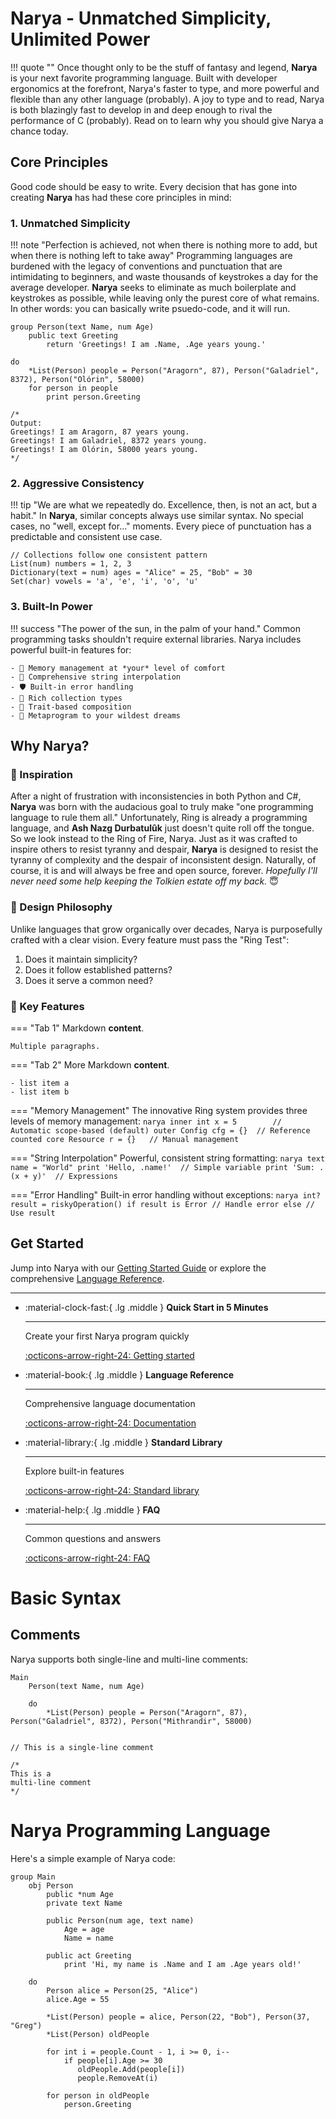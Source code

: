 # Narya - Unmatched Simplicity, Unlimited Power

!!! quote ""
    Once thought only to be the stuff of fantasy and legend, **Narya** is your next favorite programming language. Built with developer ergonomics at the forefront, Narya's faster to type, and more powerful and flexible than any other language (probably). A joy to type and to read, Narya is both blazingly fast to develop in and deep enough to rival the performance of C (probably). Read on to learn why you should give Narya a chance today.


## Core Principles

Good code should be easy to write. Every decision that has gone into creating **Narya** has had these core principles in mind:


### 1. Unmatched Simplicity
!!! note "Perfection is achieved, not when there is nothing more to add, but when there is nothing left to take away"
    Programming languages are burdened with the legacy of conventions and punctuation that are intimidating to beginners, and waste thousands of keystrokes a day for the average developer. **Narya** seeks to eliminate as much boilerplate and keystrokes as possible, while leaving only the purest core of what remains. In other words: you can basically write psuedo-code, and it will run.


```narya
group Person(text Name, num Age)
    public text Greeting
        return 'Greetings! I am .Name, .Age years young.'

do
    *List(Person) people = Person("Aragorn", 87), Person("Galadriel", 8372), Person("Olórin", 58000)
    for person in people
        print person.Greeting

/*
Output:
Greetings! I am Aragorn, 87 years young.
Greetings! I am Galadriel, 8372 years young.
Greetings! I am Olórin, 58000 years young.
*/
```

### 2. Aggressive Consistency
!!! tip "We are what we repeatedly do. Excellence, then, is not an act, but a habit."
    In **Narya**, similar concepts always use similar syntax. No special cases, no "well, except for..." moments. Every piece of punctuation has a predictable and consistent use case. 

```narya
// Collections follow one consistent pattern
List(num) numbers = 1, 2, 3
Dictionary(text = num) ages = "Alice" = 25, "Bob" = 30
Set(char) vowels = 'a', 'e', 'i', 'o', 'u'
```

### 3. Built-In Power
!!! success "The power of the sun, in the palm of your hand."
    Common programming tasks shouldn't require external libraries. Narya includes powerful built-in features for:
    
    - 🎯 Memory management at *your* level of comfort
    - 🔄 Comprehensive string interpolation
    - 🛡️ Built-in error handling
    - 🧩 Rich collection types
    - 🔗 Trait-based composition
    - 🎨 Metaprogram to your wildest dreams

## Why Narya?

### 🌟 Inspiration
After a night of frustration with inconsistencies in both Python and C#, **Narya** was born with the audacious goal to truly make "one programming language to rule them all." Unfortunately, Ring is already a programming language, and **Ash Nazg Durbatulûk** just doesn't quite roll off the tongue. So we look instead to the Ring of Fire, Narya. Just as it was crafted to inspire others to resist tyranny and despair, **Narya** is designed to resist the tyranny of complexity and the despair of inconsistent design. Naturally, of course, it is and will always be free and open source, forever. *Hopefully I'll never need some help keeping the Tolkien estate off my back.* 😇

### 🎯 Design Philosophy
Unlike languages that grow organically over decades, Narya is purposefully crafted with a clear vision. Every feature must pass the "Ring Test":

1. Does it maintain simplicity?
2. Does it follow established patterns?
3. Does it serve a common need?

### 💎 Key Features

=== "Tab 1"
    Markdown **content**.

    Multiple paragraphs.

=== "Tab 2"
    More Markdown **content**.

    - list item a
    - list item b

=== "Memory Management"
    The innovative Ring system provides three levels of memory management:
    ```narya
    inner int x = 5        // Automatic scope-based (default)
    outer Config cfg = {}  // Reference counted
    core Resource r = {}   // Manual management
    ```

=== "String Interpolation"
    Powerful, consistent string formatting:
    ```narya
    text name = "World"
    print 'Hello, .name!'  // Simple variable
    print 'Sum: .(x + y)'  // Expressions
    ```

=== "Error Handling"
    Built-in error handling without exceptions:
    ```narya
    int? result = riskyOperation()
    if result is Error
        // Handle error
    else
        // Use result
    ```

## Get Started

Jump into Narya with our [Getting Started Guide](getting-started.md) or explore the comprehensive [Language Reference](language-reference/overview.md).

---

<div class="grid cards" markdown>

-   :material-clock-fast:{ .lg .middle } __Quick Start in 5 Minutes__

    ---

    Create your first Narya program quickly

    [:octicons-arrow-right-24: Getting started](getting-started.md)

-   :material-book:{ .lg .middle } __Language Reference__

    ---

    Comprehensive language documentation

    [:octicons-arrow-right-24: Documentation](language-reference/overview.md)

-   :material-library:{ .lg .middle } __Standard Library__

    ---

    Explore built-in features

    [:octicons-arrow-right-24: Standard library](standard-library/overview.md)

-   :material-help:{ .lg .middle } __FAQ__

    ---

    Common questions and answers

    [:octicons-arrow-right-24: FAQ](faq.md)

</div>













































# Basic Syntax

## Comments

Narya supports both single-line and multi-line comments:

```narya
Main
    Person(text Name, num Age)

    do
        *List(Person) people = Person("Aragorn", 87), Person("Galadriel", 8372), Person("Mithrandir", 58000)


// This is a single-line comment

/*
This is a
multi-line comment
*/
```


# Narya Programming Language

Here's a simple example of Narya code:

```narya
group Main
    obj Person
        public *num Age
        private text Name
        
        public Person(num age, text name)
            Age = age
            Name = name
        
        public act Greeting
            print 'Hi, my name is .Name and I am .Age years old!'

    do
        Person alice = Person(25, "Alice")
        alice.Age = 55
        
        *List(Person) people = alice, Person(22, "Bob"), Person(37, "Greg")
        *List(Person) oldPeople

        for int i = people.Count - 1, i >= 0, i--
            if people[i].Age >= 30
               oldPeople.Add(people[i])
               people.RemoveAt(i)

        for person in oldPeople
            person.Greeting
```

